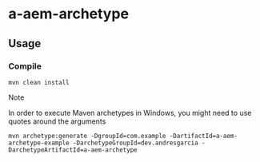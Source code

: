# a-aem-archetype

## Usage

### Compile

```
mvn clean install
```

> [!NOTE]  
> In order to execute Maven archetypes in Windows, you might need to use quotes around the arguments

```
mvn archetype:generate -DgroupId=com.example -DartifactId=a-aem-archetype-example -DarchetypeGroupId=dev.andresgarcia -DarchetypeArtifactId=a-aem-archetype
```